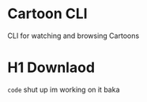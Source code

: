 # Cartoon CLI
CLI for watching and browsing Cartoons


# H1 Downlaod 
`code` shut up im working on it baka 
  

